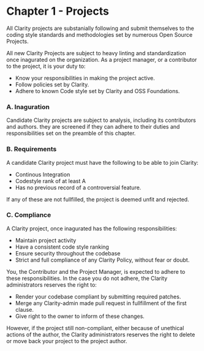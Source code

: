 # Chapter 1 - Projects


All Clarity projects are substanially following and submit themselves to the coding style standards and methodologies set by
numerous Open Source Projects.

All new Clarity Projects are subject to heavy linting and standardization once inagurated on the organization. As a project manager,
or a contributor to the project, it is your duty to:

- Know your responsibilities in making the project active.
- Follow policies set by Clarity.
- Adhere to known Code style set by Clarity and OSS Foundations.


### A. Inaguration

Candidate Clarity projects are subject to analysis, including its contributors and authors. they are screened if they can
adhere to their duties and responsibilities set on the preamble of this chapter.

### B. Requirements

A candidate Clarity project must have the following to be able to join Clarity:

- Continous Integration
- Codestyle rank of at least A
- Has no previous record of a controversial feature.

If any of these are not fullfilled, the project is deemed unfit and rejected.

### C. Compliance

A Clarity project, once inagurated has the following responsibilities:

- Maintain project activity
- Have a consistent code style ranking
- Ensure security throughout the codebase
- Strict and full compliance of any Clarity Policy, without fear or doubt.

You, the Contributor and the Project Manager, is expected to adhere to these responsibilities.
In the case you do not adhere, the Clarity administrators reserves the right to:

- Render your codebase compliant by submitting required patches.
- Merge any Clarity-admin made pull request in fullfillment of the first clause.
- Give right to the owner to inform of these changes.

However, if the project still non-compliant, either because of unethical actions of the author, the Clarity administrators reserves the right to delete or move back your project to the project author.
